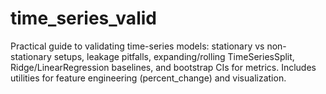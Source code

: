 # time_series_valid
Practical guide to validating time-series models: stationary vs non-stationary setups, leakage pitfalls, expanding/rolling TimeSeriesSplit, Ridge/LinearRegression baselines, and bootstrap CIs for metrics. Includes utilities for feature engineering (percent_change) and visualization.
